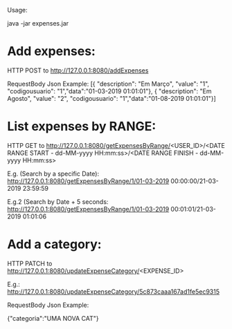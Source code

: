 Usage:

java -jar expenses.jar

Add expenses:
================

HTTP POST to http://127.0.0.1:8080/addExpenses

RequestBody Json Example:
[{ "description": "Em Março", "value": "1", "codigousuario": "1","data":"01-03-2019 01:01:01"},
 { "description": "Em Agosto", "value": "2", "codigousuario": "1","data":"01-08-2019 01:01:01"}]

List expenses by RANGE:
=========================

HTTP GET to http://127.0.0.1:8080/getExpensesByRange/<USER_ID>/<DATE RANGE START - dd-MM-yyyy HH:mm:ss>/<DATE RANGE FINISH - dd-MM-yyyy HH:mm:ss>

E.g. (Search by a specific Date):
http://127.0.0.1:8080/getExpensesByRange/1/01-03-2019 00:00:00/21-03-2019 23:59:59

E.g.2 (Search by Date + 5 seconds:
http://127.0.0.1:8080/getExpensesByRange/1/01-03-2019 00:01:01/21-03-2019 01:01:06

Add a category:
=================

HTTP PATCH to http://127.0.0.1:8080/updateExpenseCategory/<EXPENSE_ID>

E.g.: http://127.0.0.1:8080/updateExpenseCategory/5c873caaa167ad1fe5ec9315

RequestBody Json Example:

{"categoria":"UMA NOVA CAT"}
